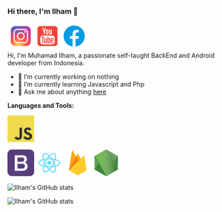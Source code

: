 ### Hi there, I'm Ilham 👋

<a href="https://instagram.com/4driaannn" target="_blank">
  <img align="left" alt="4driaannn | Instagram" width="60px" src="https://raw.githubusercontent.com/Muhamadilhamadrian/muhamadilhamadrian/f7a8f55e4d3dc098c0d8be35cc2b027f0f5ca334/assets/instagram.svg" />
</a>
<a href="https://youtube.com/muhamadilham">
  <img align="left" alt="Muhamad Ilham | Instagram" width="60px" src="https://raw.githubusercontent.com/Muhamadilhamadrian/muhamadilhamadrian/f7a8f55e4d3dc098c0d8be35cc2b027f0f5ca334/assets/youtube.svg" />
</a>
<a href="https://facebook.com/muhamadilhamadrian">
  <img align="left" alt="Muhamad Ilham Adrian | Instagram" width="60px" src="https://raw.githubusercontent.com/Muhamadilhamadrian/muhamadilhamadrian/f7a8f55e4d3dc098c0d8be35cc2b027f0f5ca334/assets/facebook.svg" />
</a>

<br />
<br />
<br />

Hi, I'm Muhamad Ilham, a passionate self-taught BackEnd and Android developer from Indonesia.

- 🔭 I’m currently working on nothing
- 🌱 I’m currently learning Javascript and Php
- 💬 Ask me about anything [here](https://github.com/muhamadilhamadrian/muhamadilhamadrian/issues)

**Languages and Tools:**  

<code><img height="60" src="https://raw.githubusercontent.com/github/explore/80688e429a7d4ef2fca1e82350fe8e3517d3494d/topics/javascript/javascript.png"></code>

<code><img height="60" src="https://raw.githubusercontent.com/github/explore/80688e429a7d4ef2fca1e82350fe8e3517d3494d/topics/bootstrap/bootstrap.png"></code>
<code><img height="60" src="https://raw.githubusercontent.com/github/explore/80688e429a7d4ef2fca1e82350fe8e3517d3494d/topics/react/react.png"></code>
<code><img height="60" src="https://raw.githubusercontent.com/github/explore/80688e429a7d4ef2fca1e82350fe8e3517d3494d/topics/firebase/firebase.png"></code>
<code><img height="60" src="https://raw.githubusercontent.com/github/explore/80688e429a7d4ef2fca1e82350fe8e3517d3494d/topics/nodejs/nodejs.png"></code>    


![Ilham's GitHub stats](https://github-readme-stats.vercel.app/api?username=muhamadilhamadrian&show_icons=true&theme=radical)

![Ilham's GitHub stats](https://github-readme-stats.vercel.app/api/top-langs/?username=muhamadilhamadrian&theme=tokyonight&hide_border=false&layout=compact)



